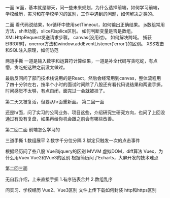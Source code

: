 一面
hr面，基本就是聊天，问一些未来规划，为什么选择前端，如何学习前端，学校经历，实习和在学校学习的区别，工作中遇到的问题，如何解决之类的。

二面
看代码说结果，for循环中使用setTimeout，如何输出正确结果。
js数组常用方法，shift功能，slice和splice区别。
如何判断变量是否是数组。
XMLHttpRequest发送请求步骤。
canvas(没用过)。
如何解决跨域。
捕获ERROR时，onerror方法和window.addEventListener('error')的区别。
XSS攻击和SQL注入原理，如何防范

两道手撕
一道是输入数字和运算符计算结果，一道是补全代码写贪吃蛇，有点懵，贪吃蛇这种之前没太做过。

最后反问问了部门技术栈说用的是React，然后会经常用到canvas，整体流程用了四十分钟左右，按半个小时的面试时间除了八股还有看代码说结果和两道手撕，时间感觉不太够，有点自闭，面完过一会就被挂了。

第二天又被复活，但要从hr面重新面。
第二回一面

还是hr面，问了实习的公司业务、项目这些，介绍研究生研究方向，也问了上回没通过有没有复盘，如果再给你机会跟之前会有哪些改善。

第二回二面
前端怎么学习的

三道手撕
1.数组展平
2.数字千分位分隔
3.绑定只触发一次的点击事件

根据经历问了些八股
Vue和jquery的区别
MVVM
虚拟DOM，diff算法
Vuex，为什么用Vuex
Vue2和Vue3的区别
根据简历问了Echarts，大屏开发的技术难点

第二回三面

无自我介绍，上来直接手撕
1.有序链表合并
2.数组乱序

问实习、学校经历
Vue2、Vue3区别
文件上传下载如何封装
http和https区别